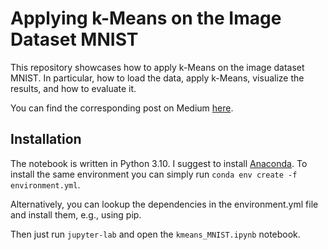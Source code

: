 # Applying k-Means on the Image Dataset MNIST

This repository showcases how to apply k-Means on the image dataset MNIST.
In particular, how to load the data, apply k-Means, visualize the results, and how to evaluate it.

You can find the corresponding post on Medium [here](https://medium.com/@tschechd/applying-understanding-k-means-on-image-data-using-the-mnist-dataset-8101fcc650eb).

## Installation

The notebook is written in Python 3.10. I suggest to install [Anaconda](https://docs.anaconda.com/).
To install the same environment you can simply run ``conda env create -f environment.yml``.

Alternatively, you can lookup the dependencies in the environment.yml file and install them, e.g., using pip.

Then just run ``jupyter-lab`` and open the ``kmeans_MNIST.ipynb`` notebook.